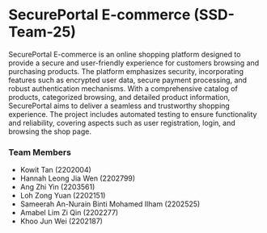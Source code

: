 # SecurePortal E-commerce (SSD-Team-25)

SecurePortal E-commerce is an online shopping platform designed to provide a secure and user-friendly experience for customers browsing and purchasing products. The platform emphasizes security, incorporating features such as encrypted user data, secure payment processing, and robust authentication mechanisms. With a comprehensive catalog of products, categorized browsing, and detailed product information, SecurePortal aims to deliver a seamless and trustworthy shopping experience. The project includes automated testing to ensure functionality and reliability, covering aspects such as user registration, login, and browsing the shop page.

### Team Members

- Kowit Tan (2202004)
- Hannah Leong Jia Wen (2202799)
- Ang Zhi Yin (2203561)
- Loh Zong Yuan (2202151)
- Sameerah An-Nurain Binti Mohamed Ilham (2202525)
- Amabel Lim Zi Qin (2202277)
- Khoo Jun Wei (2202187)
